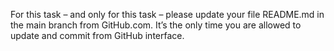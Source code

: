 For this task – and only for this task – please update your file README.md in the main branch from GitHub.com. 
It’s the only time you are allowed to update and commit from GitHub interface.

